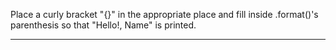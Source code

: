 Place a curly bracket "{}" in the appropriate place and fill inside .format()'s parenthesis so that "Hello!, Name" is printed.
___
